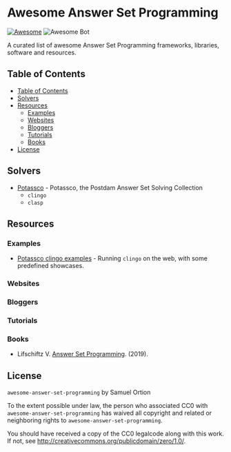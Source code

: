 <h1> Awesome Answer Set Programming</h1>

[![Awesome](https://awesome.re/badge-flat2.svg)](https://awesome.re) 
![Awesome Bot](https://github.com/UncleSamulus/awesome-answer-set-programming/workflows/Awesome%20Bot/badge.svg)


A curated list of awesome Answer Set Programming frameworks, libraries, software and resources.

## Table of Contents
- [Table of Contents](#table-of-contents)
- [Solvers](#solvers)
- [Resources](#resources)
  - [Examples](#examples)
  - [Websites](#websites)
  - [Bloggers](#bloggers)
  - [Tutorials](#tutorials)
  - [Books](#books)
- [License](#license)

## Solvers

* [Potassco](https://potassco.org/) - Potassco, the Postdam Answer Set Solving Collection
  * `clingo`
  * `clasp`

## Resources

### Examples

* [Potassco clingo examples](https://potassco.org/clingo/run/) - Running `clingo` on the web, with some predefined showcases.

### Websites

### Bloggers



### Tutorials

### Books

* Lifschiftz V. [Answer Set
Programming](https://www.cs.utexas.edu/users/vl/teaching/378/ASP.pdf).
(2019).

## License

`awesome-answer-set-programming` by Samuel Ortion

To the extent possible under law, the person who associated CC0 with
`awesome-answer-set-programming` has waived all copyright and related or neighboring rights
to `awesome-answer-set-programming`.

You should have received a copy of the CC0 legalcode along with this
work.  If not, see <http://creativecommons.org/publicdomain/zero/1.0/>.
